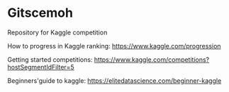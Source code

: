 # Gitscemoh
Repository for Kaggle competition

How to progress in Kaggle ranking: https://www.kaggle.com/progression

Getting started competitions: https://www.kaggle.com/competitions?hostSegmentIdFilter=5

Beginners'guide to kaggle: https://elitedatascience.com/beginner-kaggle
